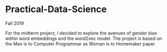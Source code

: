 # Practical-Data-Science
Fall 2019 

For the midterm project, I decided to explore the avenues of gender bias within word embeddings and the word2vec model. The project is based on the Man is to Computer Programmar as Woman is to Homemaker paper
